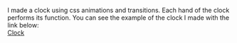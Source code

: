 I made a clock using css animations and transitions. Each hand of the clock performs its function. You can see the example of the clock I made with the link below:<br>
<a href="https://pashaskerov21.github.io/css-exercises/clock/index.html">Clock</a>
